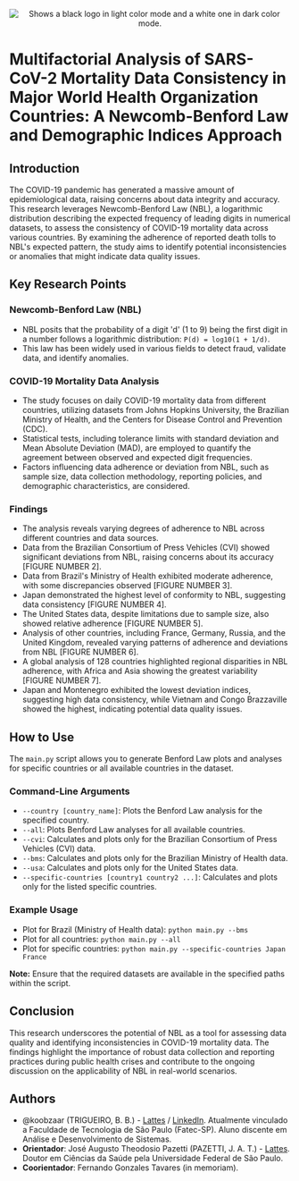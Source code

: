 <p align="center">
    <picture>
      <source media="(prefers-color-scheme: dark)" srcset="https://www.gov.br/cnpq/pt-br/canais_atendimento/identidade-visual/cnpq_mcti_gov_horizontal_fundo_escuro.png">
      <source media="(prefers-color-scheme: light)" srcset="https://www.gov.br/cnpq/pt-br/canais_atendimento/identidade-visual/cnpq_mcti_horizontal_fundo_transparente.png">
      <img alt="Shows a black logo in light color mode and a white one in dark color mode." src="https://www.gov.br/cnpq/pt-br/canais_atendimento/identidade-visual/cnpq_mcti_horizontal_fundo_transparente.png">
    </picture>
</p>

# Multifactorial Analysis of SARS-CoV-2 Mortality Data Consistency in Major World Health Organization Countries: A Newcomb-Benford Law and Demographic Indices Approach

## Introduction

The COVID-19 pandemic has generated a massive amount of epidemiological data, raising concerns about data integrity and accuracy. This research leverages Newcomb-Benford Law (NBL), a logarithmic distribution describing the expected frequency of leading digits in numerical datasets, to assess the consistency of COVID-19 mortality data across various countries. By examining the adherence of reported death tolls to NBL's expected pattern, the study aims to identify potential inconsistencies or anomalies that might indicate data quality issues.

## Key Research Points

### Newcomb-Benford Law (NBL)

* NBL posits that the probability of a digit 'd' (1 to 9) being the first digit in a number follows a logarithmic distribution: `P(d) = log10(1 + 1/d)`.
* This law has been widely used in various fields to detect fraud, validate data, and identify anomalies.

### COVID-19 Mortality Data Analysis

* The study focuses on daily COVID-19 mortality data from different countries, utilizing datasets from Johns Hopkins University, the Brazilian Ministry of Health, and the Centers for Disease Control and Prevention (CDC).
* Statistical tests, including tolerance limits with standard deviation and Mean Absolute Deviation (MAD), are employed to quantify the agreement between observed and expected digit frequencies.
* Factors influencing data adherence or deviation from NBL, such as sample size, data collection methodology, reporting policies, and demographic characteristics, are considered.

### Findings

* The analysis reveals varying degrees of adherence to NBL across different countries and data sources.
* Data from the Brazilian Consortium of Press Vehicles (CVI) showed significant deviations from NBL, raising concerns about its accuracy [FIGURE NUMBER 2].
* Data from Brazil's Ministry of Health exhibited moderate adherence, with some discrepancies observed [FIGURE NUMBER 3].
* Japan demonstrated the highest level of conformity to NBL, suggesting data consistency [FIGURE NUMBER 4].
* The United States data, despite limitations due to sample size, also showed relative adherence [FIGURE NUMBER 5].
* Analysis of other countries, including France, Germany, Russia, and the United Kingdom, revealed varying patterns of adherence and deviations from NBL [FIGURE NUMBER 6].
* A global analysis of 128 countries highlighted regional disparities in NBL adherence, with Africa and Asia showing the greatest variability [FIGURE NUMBER 7].
* Japan and Montenegro exhibited the lowest deviation indices, suggesting high data consistency, while Vietnam and Congo Brazzaville showed the highest, indicating potential data quality issues.

## How to Use

The `main.py` script allows you to generate Benford Law plots and analyses for specific countries or all available countries in the dataset.

### Command-Line Arguments

* `--country [country_name]`:  Plots the Benford Law analysis for the specified country.
* `--all`: Plots Benford Law analyses for all available countries.
* `--cvi`: Calculates and plots only for the Brazilian Consortium of Press Vehicles (CVI) data.
* `--bms`: Calculates and plots only for the Brazilian Ministry of Health data.
* `--usa`: Calculates and plots only for the United States data.
* `--specific-countries [country1 country2 ...]`: Calculates and plots only for the listed specific countries.

### Example Usage

* Plot for Brazil (Ministry of Health data): `python main.py --bms`
* Plot for all countries: `python main.py --all`
* Plot for specific countries: `python main.py --specific-countries Japan France`

**Note:** Ensure that the required datasets are available in the specified paths within the script.

## Conclusion

This research underscores the potential of NBL as a tool for assessing data quality and identifying inconsistencies in COVID-19 mortality data. The findings highlight the importance of robust data collection and reporting practices during public health crises and contribute to the ongoing discussion on the applicability of NBL in real-world scenarios.

## Authors

- @koobzaar (TRIGUEIRO, B. B.) - [Lattes](http://lattes.cnpq.br/2341132684122094) / [LinkedIn](https://www.linkedin.com/in/brunotrigueiro/). Atualmente vinculado a Faculdade de Tecnologia de São Paulo (Fatec-SP). Aluno discente em Análise e Desenvolvimento de Sistemas.
- **Orientador**: José Augusto Theodosio Pazetti (PAZETTI, J. A. T.) - [Lattes](http://lattes.cnpq.br/8445469805205594). Doutor em Ciências da Saúde pela Universidade Federal de São Paulo.
- **Coorientador**: Fernando Gonzales Tavares (in memoriam).